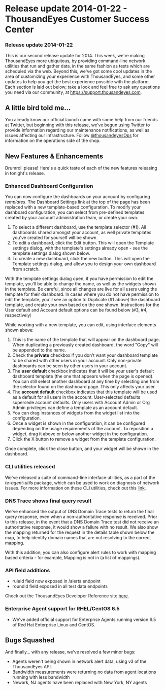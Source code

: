 # Release update 2014-01-22 - ThousandEyes Customer Success Center

### Release update 2014-01-22

This is our second release update for 2014.  This week, we're making ThousandEyes more ubiquitous, by providing command-line network utilities that run and gather data, in the same fashion as tests which are scheduled via the web.  Beyond this, we've got some cool updates in the area of customizing your experience with ThousandEyes, and some other updates to help you get the best experience possible with the platform.  Each section is laid out below; take a look and feel free to ask any questions you need via our community, at https://support.thousandeyes.com.

##   A little bird told me...

You already know our official launch came with some help from our friends at Twitter, but beginning with this release, we've begun using Twitter to provide information regarding our maintenance notifications, as well as issues affecting our infrastructure.  Follow [@thousandeyesOps](http://twitter.com/thousandeyesops) for information on the operations side of the shop.

##  New Features & Enhancements

Drumroll please! Here's a quick taste of each of the new features releasing in tonight's release.

### Enhanced Dashboard Configuration

You can now configure the dashboards on your account by configuring _templates_.  The Dashboard Settings link at the top of the page has been replaced with a new template-based configuration.  To modify your dashboard configuration, you can select from pre-defined templates created by your account administration team, or create your own.  

1. To select a different dashboard, use the template selector \(\#1\).  All dashboards shared amongst your account, as well private templates you've created for yourself will be shown.
2. To edit a dashboard, click the Edit button.  This will open the Template settings dialog, with the template's settings already open - see the template settings dialog shown below.
3. To create a new dashboard, click the new button.  This will open the Template settings dialog, and allow you to design your own dashboard from scratch.

With the template settings dialog open, if you have permission to edit the template, you'll be able to change the name, as well as the widgets shown in the template.  Be careful, since all changes are live for all users using the template for their dashboard.  In cases where you do not have permission to edit the template, you'll see an option to Duplicate \(\#1 above\) the dashboard template, and create your own based on the one shown.  Instructions for the User default and Account default options can be found below \(\#3, \#4, respectively\)

While working with a new template, you can edit, using interface elements shown above:

1. This is the name of the template that will appear on the dashboard page.  When duplicating a previously created dashboard, the word "Copy" will be appended to the name.  
2. Check the **private** checkbox if you don't want your dashboard template to be shared with other users in your account.  Only non-private dashboards can be seen by other users in your account.
3. The **user default** checkbox indicates that it will be your user's default dashboard template \(the one that appears when the page is opened\).  You can still select another dashboard at any time by selecting one from the selector found on the dashboard page.  This only affects your user.
4. The **account default** checkbox indicates that this template will be used as a default for all users in the account.  User-selected defaults supersede account defaults.   Only users with Account Admin or Org Admin privileges can define a template as an account default.
5. You can drag instances of widgets from the widget list into the configuration.  
6. Once a widget is shown in the configuration, it can be configured depending on the usage requirements of the account.  To reposition a widget, drag it above or below another widget in the configuration.
7. Click the X button to remove a widget from the template configuration.

Once complete, click the close button, and your widget will be shown in the dashboard.

### CLI utilities released

We've released a suite of command-line interface utilities, as a part of the _te-agent-utils_ package, which can be used to work on diagnosis of network issues.  For more information on these CLI utilities, check out this [link](https://success.thousandeyes.com/ViewArticle?articleIdParam=kA0E0000000CmoAKAS).

### DNS Trace shows final query result

We've enhanced the output of DNS Domain Trace tests to return the final query response, even when a non-authoritative response is received.  Prior to this release, in the event that a DNS Domain Trace test did not receive an authoritative response, it would show a failure with no result.  We also show the mapping returned for the request in the details table shown below the map, to help identify domain names that are not resolving to the correct mapping.

With this addition, you can also configure alert rules to work with mapping based criteria - for example, Mapping is not in \(a list of mappings\).

### API field additions

* ruleId field now exposed in /alerts endpoint
* roundId field exposed in all test data endpoints

Check out the ThousandEyes Developer Reference site [here](http://developer.thousandeyes.com/).

### Enterprise Agent support for RHEL/CentOS 6.5

* We've added official support for Enterprise Agents running version 6.5 of Red Hat Enterprise Linux and CentOS.

## Bugs Squashed

And finally... with any release, we've resolved a few minor bugs:

* Agents weren't being shown in network alert data, using v3 of the ThousandEyes API.
* Bandwidth measurements were returning no data from agent locations running with less bandwidth
* Newark, NJ agents have been replaced with New York, NY agents

